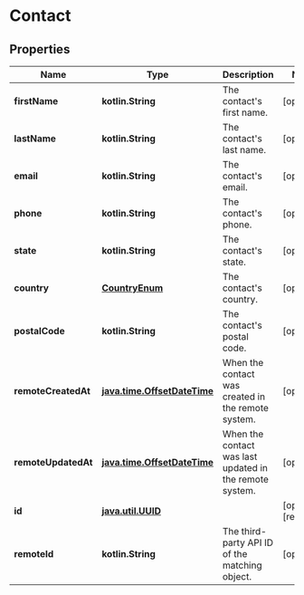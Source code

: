 
# Contact

## Properties
Name | Type | Description | Notes
------------ | ------------- | ------------- | -------------
**firstName** | **kotlin.String** | The contact&#39;s first name. |  [optional]
**lastName** | **kotlin.String** | The contact&#39;s last name. |  [optional]
**email** | **kotlin.String** | The contact&#39;s email. |  [optional]
**phone** | **kotlin.String** | The contact&#39;s phone. |  [optional]
**state** | **kotlin.String** | The contact&#39;s state. |  [optional]
**country** | [**CountryEnum**](CountryEnum.md) | The contact&#39;s country. |  [optional]
**postalCode** | **kotlin.String** | The contact&#39;s postal code. |  [optional]
**remoteCreatedAt** | [**java.time.OffsetDateTime**](java.time.OffsetDateTime.md) | When the contact was created in the remote system. |  [optional]
**remoteUpdatedAt** | [**java.time.OffsetDateTime**](java.time.OffsetDateTime.md) | When the contact was last updated in the remote system. |  [optional]
**id** | [**java.util.UUID**](java.util.UUID.md) |  |  [optional] [readonly]
**remoteId** | **kotlin.String** | The third-party API ID of the matching object. |  [optional]



